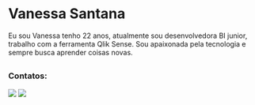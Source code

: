 # Vanessa Santana

 Eu sou Vanessa tenho 22 anos, atualmente sou desenvolvedora BI junior, trabalho com a ferramenta Qlik Sense. Sou apaixonada pela tecnologia e sempre busca aprender coisas novas.
##
 ### Contatos:
 <div> 
 
  <a href = "mailto:vanessadossantos1408@gmail.com"><img src="https://img.shields.io/badge/-Gmail-%23333?style=for-the-badge&logo=gmail&logoColor=white" target="_blank"></a>
  <a href="https://www.linkedin.com/in/santana-vanessa" target="_blank"><img src="https://img.shields.io/badge/-LinkedIn-%230077B5?style=for-the-badge&logo=linkedin&logoColor=white" target="_blank"></a> 
 
</div>
